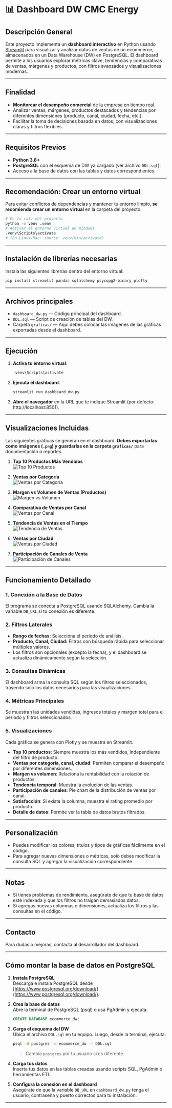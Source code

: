 # 📊 Dashboard DW CMC Energy

## Descripción General

Este proyecto implementa un **dashboard interactivo** en Python usando [Streamlit](https://streamlit.io/) para visualizar y analizar datos de ventas de un ecommerce, almacenados en un Data Warehouse (DW) en PostgreSQL. El dashboard permite a los usuarios explorar métricas clave, tendencias y comparativas de ventas, márgenes y productos, con filtros avanzados y visualizaciones modernas.

---

## Finalidad

- **Monitorear el desempeño comercial** de la empresa en tiempo real.
- Analizar ventas, márgenes, productos destacados y tendencias por diferentes dimensiones (producto, canal, ciudad, fecha, etc.).
- Facilitar la toma de decisiones basada en datos, con visualizaciones claras y filtros flexibles.

---

## Requisitos Previos

- **Python 3.8+**
- **PostgreSQL** con el esquema de DW ya cargado (ver archivo `DDL.sql`).
- Acceso a la base de datos con las tablas y datos correspondientes.

---

## Recomendación: Crear un entorno virtual

Para evitar conflictos de dependencias y mantener tu entorno limpio, **se recomienda crear un entorno virtual** en la carpeta del proyecto:

```sh
# En la raíz del proyecto
python -m venv .venv
# Activar el entorno virtual en Windows
.venv\Scripts\activate
# (En Linux/Mac: source .venv/bin/activate)
```

---

## Instalación de librerías necesarias

Instala las siguientes librerías dentro del entorno virtual:

```sh
pip install streamlit pandas sqlalchemy psycopg2-binary plotly
```

---

## Archivos principales

- `dashboard_dw.py` — Código principal del dashboard.
- `DDL.sql` — Script de creación de tablas del DW.
- Carpeta `graficas/` — Aquí debes colocar las imágenes de las gráficas exportadas desde el dashboard.

---

## Ejecución

1. **Activa tu entorno virtual**:
    ```sh
    .venv\Scripts\activate
    ```
2. **Ejecuta el dashboard**:
    ```sh
    streamlit run dashboard_dw.py
    ```
3. **Abre el navegador** en la URL que te indique Streamlit (por defecto: http://localhost:8501).

---

## Visualizaciones Incluidas

Las siguientes gráficas se generan en el dashboard. **Debes exportarlas como imágenes (`.png`) y guardarlas en la carpeta `graficas/`** para documentación o reportes.

1. **Top 10 Productos Más Vendidos**  
   ![Top 10 Productos](graficas/top10_productos-1.png)

2. **Ventas por Categoría**  
   ![Ventas por Categoría](graficas/ventas_categoria-1.png)

3. **Margen vs Volumen de Ventas (Productos)**  
   ![Margen vs Volumen](graficas/margen_vs_volumen-1.png)

4. **Comparativa de Ventas por Canal**  
   ![Ventas por Canal](graficas/ventas_por_canal-1.png)

5. **Tendencia de Ventas en el Tiempo**  
   ![Tendencia de Ventas](graficas/tendencia_ventas-1.png)

6. **Ventas por Ciudad**  
   ![Ventas por Ciudad](graficas/ventas_por_ciudad-1.png)

7. **Participación de Canales de Venta**  
   ![Participación de Canales](graficas/participacion_canales-1.png)

---

## Funcionamiento Detallado

### 1. **Conexión a la Base de Datos**
El programa se conecta a PostgreSQL usando SQLAlchemy. Cambia la variable `DB_URL` si tu conexión es diferente.

### 2. **Filtros Laterales**
- **Rango de fechas:** Selecciona el periodo de análisis.
- **Producto, Canal, Ciudad:** Filtros con búsqueda rápida para seleccionar múltiples valores.
- Los filtros son opcionales (excepto la fecha), y el dashboard se actualiza dinámicamente según la selección.

### 3. **Consultas Dinámicas**
El dashboard arma la consulta SQL según los filtros seleccionados, trayendo solo los datos necesarios para las visualizaciones.

### 4. **Métricas Principales**
Se muestran las unidades vendidas, ingresos totales y margen total para el periodo y filtros seleccionados.

### 5. **Visualizaciones**
Cada gráfica se genera con Plotly y se muestra en Streamlit.  
- **Top 10 productos**: Siempre muestra los más vendidos, independiente del filtro de producto.
- **Ventas por categoría, canal, ciudad**: Permiten comparar el desempeño por diferentes dimensiones.
- **Margen vs volumen**: Relaciona la rentabilidad con la rotación de productos.
- **Tendencia temporal**: Muestra la evolución de las ventas.
- **Participación de canales**: Pie chart de la distribución de ventas por canal.
- **Satisfacción**: Si existe la columna, muestra el rating promedio por producto.
- **Detalle de datos**: Permite ver la tabla de datos brutos filtrados.

---

## Personalización

- Puedes modificar los colores, títulos y tipos de gráficas fácilmente en el código.
- Para agregar nuevas dimensiones o métricas, solo debes modificar la consulta SQL y agregar la visualización correspondiente.

---

## Notas

- Si tienes problemas de rendimiento, asegúrate de que tu base de datos esté indexada y que los filtros no traigan demasiados datos.
- Si agregas nuevas columnas o dimensiones, actualiza los filtros y las consultas en el código.

---

## Contacto

Para dudas o mejoras, contacta al desarrollador del dashboard.

---

## Cómo montar la base de datos en PostgreSQL

1. **Instala PostgreSQL**  
   Descarga e instala PostgreSQL desde [https://www.postgresql.org/download/](https://www.postgresql.org/download/).

2. **Crea la base de datos**  
   Abre la terminal de PostgreSQL (psql) o usa PgAdmin y ejecuta:

   ```sql
   CREATE DATABASE ecommerce_dw;
   ```

3. **Carga el esquema del DW**  
   Ubica el archivo `DDL.sql` en tu equipo. Luego, desde la terminal, ejecuta:

   ```sh
   psql -U postgres -d ecommerce_dw -f DDL.sql
   ```
   > Cambia `postgres` por tu usuario si es diferente.

4. **Carga tus datos**  
   Inserta tus datos en las tablas creadas usando scripts SQL, PgAdmin o herramientas ETL.

5. **Configura la conexión en el dashboard**  
   Asegúrate de que la variable `DB_URL` en `dashboard_dw.py` tenga el usuario, contraseña y puerto correctos para tu instalación.

---